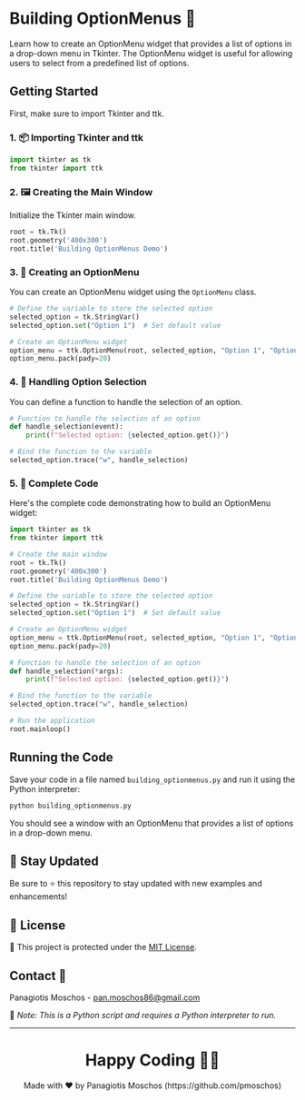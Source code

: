 # Building OptionMenus 📂

Learn how to create an OptionMenu widget that provides a list of options in a drop-down menu in Tkinter. The OptionMenu widget is useful for allowing users to select from a predefined list of options.

## Getting Started

First, make sure to import Tkinter and ttk.

### 1. 📦 **Importing Tkinter and ttk**

```python
import tkinter as tk
from tkinter import ttk
```

### 2. 🖼️ **Creating the Main Window**

Initialize the Tkinter main window.

```python
root = tk.Tk()
root.geometry('400x300')
root.title('Building OptionMenus Demo')
```

### 3. 📂 **Creating an OptionMenu**

You can create an OptionMenu widget using the `OptionMenu` class.

```python
# Define the variable to store the selected option
selected_option = tk.StringVar()
selected_option.set("Option 1")  # Set default value

# Create an OptionMenu widget
option_menu = ttk.OptionMenu(root, selected_option, "Option 1", "Option 1", "Option 2", "Option 3")
option_menu.pack(pady=20)
```

### 4. 📂 **Handling Option Selection**

You can define a function to handle the selection of an option.

```python
# Function to handle the selection of an option
def handle_selection(event):
    print(f"Selected option: {selected_option.get()}")

# Bind the function to the variable
selected_option.trace("w", handle_selection)
```

### 5. 📑 **Complete Code**

Here's the complete code demonstrating how to build an OptionMenu widget:

```python
import tkinter as tk
from tkinter import ttk

# Create the main window
root = tk.Tk()
root.geometry('400x300')
root.title('Building OptionMenus Demo')

# Define the variable to store the selected option
selected_option = tk.StringVar()
selected_option.set("Option 1")  # Set default value

# Create an OptionMenu widget
option_menu = ttk.OptionMenu(root, selected_option, "Option 1", "Option 1", "Option 2", "Option 3")
option_menu.pack(pady=20)

# Function to handle the selection of an option
def handle_selection(*args):
    print(f"Selected option: {selected_option.get()}")

# Bind the function to the variable
selected_option.trace("w", handle_selection)

# Run the application
root.mainloop()
```

## Running the Code

Save your code in a file named `building_optionmenus.py` and run it using the Python interpreter:

```sh
python building_optionmenus.py
```

You should see a window with an OptionMenu that provides a list of options in a drop-down menu.

## 📢 Stay Updated

Be sure to ⭐ this repository to stay updated with new examples and enhancements!

## 📄 License

🔐 This project is protected under the [MIT License](https://mit-license.org/).

## Contact 📧

Panagiotis Moschos - pan.moschos86@gmail.com

🔗 *Note: This is a Python script and requires a Python interpreter to run.*

---

<h1 align=center>Happy Coding 👨‍💻 </h1>

<p align="center">
  Made with ❤️ by Panagiotis Moschos (https://github.com/pmoschos)
</p>
